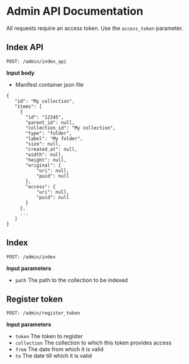 # Admin API Documentation

All requests require an access token. Use the `access_token` parameter.

## Index API

````
POST: /admin/index_api
````

__Input body__

 * Manifest container json file 
 
 ```
 {
    "id": "My collection",
    "items": [
      {
        "id": "12345",
        "parent_id": null,
        "collection_id": "My collection",
        "type": "folder",
        "label": "My folder",
        "size": null,
        "created_at": null,
        "width": null,
        "height": null,
        "original": {
            "uri": null,
            "puid": null
        },
        "access": {
            "uri": null,
            "puid": null
        }
      },
      ...
    ]
 }
 ```
 
## Index 

````
POST: /admin/index
````

__Input parameters__

 * `path` The path to the collection to be indexed
 
 ## Register token 
 
 ````
 POST: /admin/register_token
 ````
 
 __Input parameters__
 
  * `token` The token to register
  * `collection` The collection to which this token provides access
  * `from` The date from which it is valid
  * `to` The date till which it is valid
 